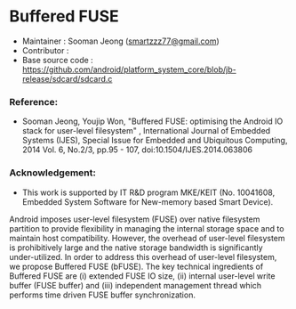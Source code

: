 Buffered FUSE
======================

* Maintainer : Sooman Jeong (smartzzz77@gmail.com)
* Contributor : 
* Base source code : https://github.com/android/platform_system_core/blob/jb-release/sdcard/sdcard.c 

### Reference: 
 * Sooman Jeong, Youjip Won, "Buffered FUSE: optimising the Android IO stack for user-level filesystem" , International Journal of Embedded Systems (IJES), Special Issue for Embedded and Ubiquitous Computing, 2014 Vol. 6, No.2/3, pp.95 - 107, doi:10.1504/IJES.2014.063806

### Acknowledgement:
 * This work is supported by IT R&D program MKE/KEIT (No. 10041608, Embedded System Software for New-memory based Smart Device). 

Android imposes user-level filesystem (FUSE) over native filesystem partition to provide flexibility in managing the internal storage space and to maintain host	compatibility. However, the overhead of user-level filesystem is prohibitively large and the native storage bandwidth is significantly under-utilized. In order to address this overhead of user-level filesystem, we propose Buffered FUSE (bFUSE). The key technical ingredients of Buffered FUSE are (i) extended FUSE IO size, (ii) internal user-level write buffer (FUSE buffer) and (iii) independent management thread which performs time driven FUSE buffer synchronization.                                                       			


